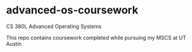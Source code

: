 # advanced-os-coursework
CS 380L Advanced Operating Systems

This repo contains coursework completed while pursuing my MSCS at UT Austin
